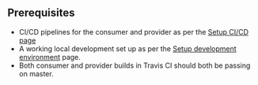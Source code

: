 ## Prerequisites

* CI/CD pipelines for the consumer and provider as per the [Setup CI/CD page](/set_up_ci/00_prerequisites.md)
* A working local development set up as per the [Setup development environment](/set_up_local_development/README.md) page.
* Both consumer and provider builds in Travis CI should both be passing on master.
